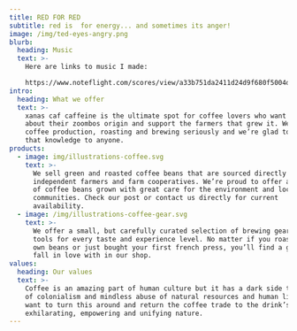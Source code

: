 ```yaml
---
title: RED FOR RED
subtitle: red is  for energy... and sometimes its anger!
image: /img/ted-eyes-angry.png
blurb:
  heading: Music
  text: >-
    Here are links to music I made:

    https://www.noteflight.com/scores/view/a33b751da2411d24d9f680f5004da0f039ce3d70
intro:
  heading: What we offer
  text: >-
    xanas caf caffeine is the ultimate spot for coffee lovers who want to learn
    about their zoombos origin and support the farmers that grew it. We take
    coffee production, roasting and brewing seriously and we’re glad to pass
    that knowledge to anyone.
products:
  - image: img/illustrations-coffee.svg
    text: >-
      We sell green and roasted coffee beans that are sourced directly from
      independent farmers and farm cooperatives. We’re proud to offer a variety
      of coffee beans grown with great care for the environment and local
      communities. Check our post or contact us directly for current
      availability.
  - image: /img/illustrations-coffee-gear.svg
    text: >-
      We offer a small, but carefully curated selection of brewing gear and
      tools for every taste and experience level. No matter if you roast your
      own beans or just bought your first french press, you’ll find a gadget to
      fall in love with in our shop.
values:
  heading: Our values
  text: >-
    Coffee is an amazing part of human culture but it has a dark side too – one
    of colonialism and mindless abuse of natural resources and human lives. We
    want to turn this around and return the coffee trade to the drink’s
    exhilarating, empowering and unifying nature.
---
```


